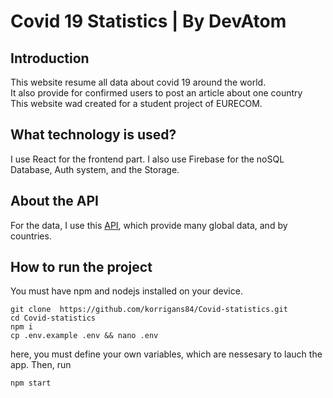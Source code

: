 # Covid 19 Statistics | By DevAtom

## Introduction
This website resume all data about covid 19 around the world.  
It also provide for confirmed users to post an article about one country  
This website wad created for a student project of EURECOM.  

## What technology is used?

I use React for the frontend part.
I also use Firebase for the noSQL Database, Auth system, and the Storage.

## About the API 
For the data, I use this [API](https://documenter.getpostman.com/view/10808728/SzS8rjbc#00030720-fae3-4c72-8aea-ad01ba17adf8), which provide many global data, and by countries.


## How to run the project
You must have npm and nodejs installed on your device. 
```
git clone  https://github.com/korrigans84/Covid-statistics.git
cd Covid-statistics    
npm i 
cp .env.example .env && nano .env 
 ```
here, you must define your own variables, which are nessesary to lauch the app. Then, run

```
npm start
```
